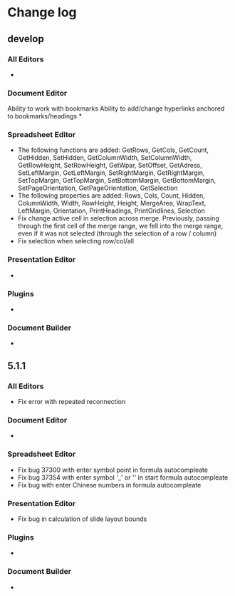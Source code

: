 # Change log
## develop
### All Editors
* 

### Document Editor
Ability to work with bookmarks
Ability to add/change hyperlinks anchored to bookmarks/headings
* 

### Spreadsheet Editor
* The following functions are added: GetRows, GetCols, GetCount, GetHidden, SetHidden, GetColumnWidth, SetColumnWidth, GetRowHeight, SetRowHeight, GetWpar, SetOffset, 
GetAdress, SetLeftMargin, GetLeftMargin, SetRightMargin, GetRightMargin, SetTopMargin, GetTopMargin, SetBottomMargin, GetBottomMargin, SetPageOrientation, GetPageOrientation,
GetSelection
* The following properties are added: Rows, Cols, Count, Hidden, ColumnWidth, Width, RowHeight, Height, MergeArea, WrapText, LeftMargin, Orientation, PrintHeadings, PrintGridlines,
Selection
* Fix change active cell in selection across merge. Previously, passing through the first cell of the merge range, we fell into the merge range, even if it was not selected (through the selection of a row / column)
* Fix selection when selecting row/col/all

### Presentation Editor
* 

### Plugins
* 

### Document Builder
* 
## 5.1.1
### All Editors
* Fix error with repeated reconnection

### Document Editor
* 

### Spreadsheet Editor
* Fix bug 37300 with enter symbol point in formula autocompleate
* Fix bug 37354 with enter symbol '_' or '\' in start formula autocompleate
* Fix bug with enter Chinese numbers in formula autocompleate

### Presentation Editor
* Fix bug in calculation of slide layout bounds

### Plugins
* 

### Document Builder
* 

